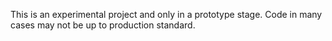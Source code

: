 This is an experimental project and only in a prototype stage. Code in many cases may not be up to production standard.
